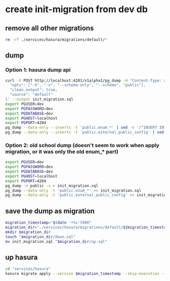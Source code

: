 # create init-migration from dev db

## remove all other migrations

```sh
rm -rf ./services/hasura/migrations/default/*
```

## dump

### Option 1: hasura dump api
```sh
curl -X POST http://localhost:4201/v1alpha1/pg_dump -H "Content-Type: application/json" -H "X-Hasura-Role: admin" -H "X-Hasura-Admin-Secret: admin" -d '{
  "opts": ["-O", "-x", "--schema-only", "--schema", "public"],
  "clean_output": true,
  "source": "default"
}' --output init_migration.sql
export PGUSER=dev
export PGPASSWORD=dev
export PGDATABASE=dev
export PGHOST=localhost
export PGPORT=4204
pg_dump --data-only --inserts -t 'public.enum_*' | sed -n '/^INSERT INTO /p' >> init_migration.sql
pg_dump --data-only --inserts -t 'public.external_public_config' | sed -n '/^INSERT INTO /p' >> init_migration.sql
```

### Option 2: old school dump (doesn't seem to work when apply migration, or it was only the old enum_* part)
```sh
export PGUSER=dev
export PGPASSWORD=dev
export PGDATABASE=dev
export PGHOST=localhost
export PGPORT=4204
pg_dump -n public -s > init_migration.sql
pg_dump --data-only -t 'public.enum_*' >> init_migration.sql
pg_dump --data-only -t 'public.external_public_config' >> init_migration.sql
```

## save the dump as migration

```sh
migration_timestamp="$(date '+%s')000"
migration_dir="./services/hasura/migrations/default/${migration_timestamp}_init"
mkdir $migration_dir
touch "$migration_dir/down.sql"
mv init_migration.sql "$migration_dir/up.sql"
```

## up hasura

```sh
cd "services/hasura"
hasura migrate apply --version $migration_timestamp --skip-execution --endpoint http://localhost:4201 --admin-secret admin
```
